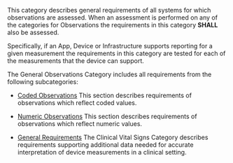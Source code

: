 This category describes general requirements of all systems for which observations are
assessed. When an assessment is performed on any of the categories for Observations
the requirements in this category **SHALL** also be assessed.

Specifically, if an App, Device or Infrastructure supports reporting for a given measurement
the requirements in this category are tested for each of the measurements that the device
can support.

The General Observations Category includes all requirements from the following subcategories:
 * [Coded Observations](coded_observations.html)
   This section describes requirements of observations which reflect coded values.

 * [Numeric Observations](numeric_observations.html)
   This section describes requirements of observations which reflect numeric values.

 * [General Requirements](general_requirements.html)
   The Clinical Vital Signs Category describes requirements supporting additional data needed for accurate interpretation of device measurements in a clinical setting.


